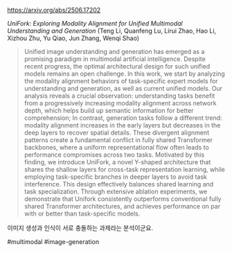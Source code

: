 https://arxiv.org/abs/2506.17202

*UniFork: Exploring Modality Alignment for Unified Multimodal Understanding and Generation* (Teng Li, Quanfeng Lu, Lirui Zhao, Hao Li, Xizhou Zhu, Yu Qiao, Jun Zhang, Wenqi Shao)

> Unified image understanding and generation has emerged as a promising paradigm in multimodal artificial intelligence. Despite recent progress, the optimal architectural design for such unified models remains an open challenge. In this work, we start by analyzing the modality alignment behaviors of task-specific expert models for understanding and generation, as well as current unified models. Our analysis reveals a crucial observation: understanding tasks benefit from a progressively increasing modality alignment across network depth, which helps build up semantic information for better comprehension; In contrast, generation tasks follow a different trend: modality alignment increases in the early layers but decreases in the deep layers to recover spatial details. These divergent alignment patterns create a fundamental conflict in fully shared Transformer backbones, where a uniform representational flow often leads to performance compromises across two tasks. Motivated by this finding, we introduce UniFork, a novel Y-shaped architecture that shares the shallow layers for cross-task representation learning, while employing task-specific branches in deeper layers to avoid task interference. This design effectively balances shared learning and task specialization. Through extensive ablation experiments, we demonstrate that Unifork consistently outperforms conventional fully shared Transformer architectures, and achieves performance on par with or better than task-specific models.

이미지 생성과 인식이 서로 충돌하는 과제라는 분석이군요.

#multimodal #image-generation 